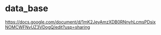 # data_base
https://docs.google.com/document/d/1mK2JeyAmzXDB0RNnyhLcmsPDsixNOMCWFNvUZ3VDogQ/edit?usp=sharing
